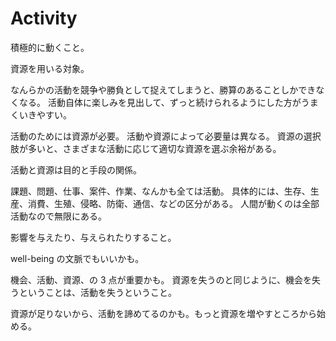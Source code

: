 # Activity

積極的に動くこと。

資源を用いる対象。

なんらかの活動を競争や勝負として捉えてしまうと、勝算のあることしかできなくなる。
活動自体に楽しみを見出して、ずっと続けられるようにした方がうまくいきやすい。

活動のためには資源が必要。
活動や資源によって必要量は異なる。
資源の選択肢が多いと、さまざまな活動に応じて適切な資源を選ぶ余裕がある。

活動と資源は目的と手段の関係。

課題、問題、仕事、案件、作業、なんかも全ては活動。
具体的には、生存、生産、消費、生殖、侵略、防衛、通信、などの区分がある。
人間が動くのは全部活動なので無限にある。

影響を与えたり、与えられたりすること。

well-being の文脈でもいいかも。

機会、活動、資源、の 3 点が重要かも。
資源を失うのと同じように、機会を失うということは、活動を失うということ。

資源が足りないから、活動を諦めてるのかも。もっと資源を増やすところから始める。
